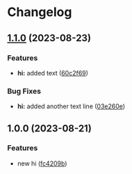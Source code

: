 # Changelog

## [1.1.0](https://github.com/marxusalt/release-please-test/compare/v1.0.0...v1.1.0) (2023-08-23)


### Features

* **hi:** added text ([60c2f69](https://github.com/marxusalt/release-please-test/commit/60c2f690473103c8aef16636d94942edcb910405))


### Bug Fixes

* **hi:** added another text line ([03e260e](https://github.com/marxusalt/release-please-test/commit/03e260e34a62f1a662ddeb89e3b221c521e0e03f))

## 1.0.0 (2023-08-21)


### Features

* new hi ([fc4209b](https://github.com/marxusalt/release-please-test/commit/fc4209bf83c5ad913897390a18391cc976217eaa))
